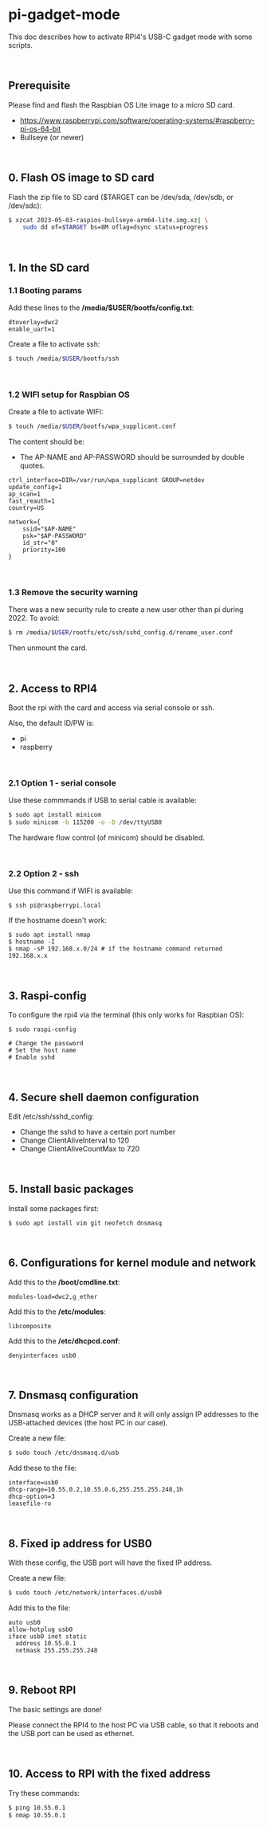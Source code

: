 # pi-gadget-mode

This doc describes how to activate RPI4's USB-C gadget mode with some scripts.

<br/>

## Prerequisite

Please find and flash the Raspbian OS Lite image to a micro SD card.
- https://www.raspberrypi.com/software/operating-systems/#raspberry-pi-os-64-bit
- Bullseye (or newer)

<br/>

## 0. Flash OS image to SD card

Flash the zip file to SD card ($TARGET can be /dev/sda, /dev/sdb, or /dev/sdc):
```sh
$ xzcat 2023-05-03-raspios-bullseye-arm64-lite.img.xz| \
	sudo dd of=$TARGET bs=8M oflag=dsync status=progress
```

<br/>

## 1. In the SD card

### 1.1 Booting params

Add these lines to the **/media/$USER/bootfs/config.txt**:
```
dtoverlay=dwc2
enable_uart=1
```

Create a file to activate ssh:
```sh
$ touch /media/$USER/bootfs/ssh
```

<br/>

### 1.2 WIFI setup for Raspbian OS

Create a file to activate WIFI:
```sh
$ touch /media/$USER/bootfs/wpa_supplicant.conf
```

The content should be:
- The AP-NAME and AP-PASSWORD should be surrounded by double quotes.
```
ctrl_interface=DIR=/var/run/wpa_supplicant GROUP=netdev
update_config=1
ap_scan=1
fast_reauth=1
country=US

network={
	ssid="$AP-NAME"
	psk="$AP-PASSWORD"
	id_str="0"
	priority=100
}
```

<br/>

### 1.3 Remove the security warning

There was a new security rule to create a new user other than pi during 2022. To avoid:
```sh
$ rm /media/$USER/rootfs/etc/ssh/sshd_config.d/rename_user.conf
```

Then unmount the card.

<br/>

## 2. Access to RPI4

Boot the rpi with the card and access via serial console or ssh.

Also, the default ID/PW is: 
- pi
- raspberry
<br/>

### 2.1 Option 1 - serial console

Use these commmands if USB to serial cable is available:

```sh
$ sudo apt install minicom
$ sudo minicom -b 115200 -o -D /dev/ttyUSB0
```

The hardware flow control (of minicom) should be disabled.

<br/>

### 2.2 Option 2 - ssh 

Use this command if WIFI is available:
```
$ ssh pi@raspberrypi.local
```

If the hostname doesn't work:
```
$ sudo apt install nmap
$ hostname -I
$ nmap -sP 192.168.x.0/24 # if the hostname command returned 192.168.x.x
```

<br/>

## 3. Raspi-config

To configure the rpi4 via the terminal (this only works for Raspbian OS):
```
$ sudo raspi-config

# Change the password
# Set the host name
# Enable sshd
```

<br/>

## 4. Secure shell daemon configuration

Edit /etc/ssh/sshd_config:
- Change the sshd to have a certain port number  
- Change ClientAliveInterval to 120
- Change ClientAliveCountMax to 720

<br/>

## 5. Install basic packages

Install some packages first:
```
$ sudo apt install vim git neofetch dnsmasq
```

<br/>

## 6. Configurations for kernel module and network

Add this to the **/boot/cmdline.txt**:
```
modules-load=dwc2,g_ether
```

Add this to the **/etc/modules**:
```
libcomposite
```

Add this to the **/etc/dhcpcd.conf**:
```
denyinterfaces usb0
```

<br/>

## 7. Dnsmasq configuration

Dnsmasq works as a DHCP server and it will only assign IP addresses to the USB-attached devices (the host PC in our case).

Create a new file:
```sh
$ sudo touch /etc/dnsmasq.d/usb
```

Add these to the file:
```
interface=usb0
dhcp-range=10.55.0.2,10.55.0.6,255.255.255.248,1h
dhcp-option=3
leasefile-ro
```

<br/>

## 8. Fixed ip address for USB0

With these config, the USB port will have the fixed IP address.

Create a new file:
```sh
$ sudo touch /etc/network/interfaces.d/usb0 
```

Add this to the file:
```
auto usb0
allow-hotplug usb0
iface usb0 inet static
  address 10.55.0.1
  netmask 255.255.255.248
```

<br/>

## 9. Reboot RPI

The basic settings are done!

Please connect the RPI4 to the host PC via USB cable, so that it reboots and the USB port can be used as ethernet.

<br/>

## 10. Access to RPI with the fixed address

Try these commands:

```sh
$ ping 10.55.0.1
$ nmap 10.55.0.1
```

<br/>

